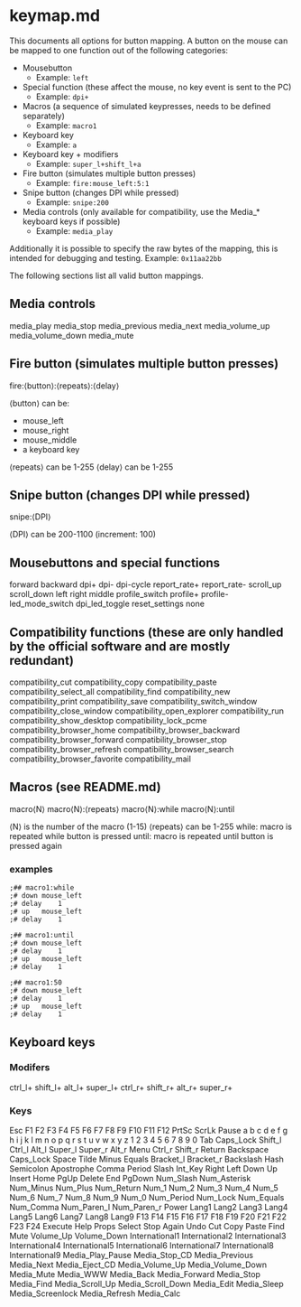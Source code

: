 # keymap.md
This documents all options for button mapping.
A button on the mouse can be mapped to one function out of the following categories:

- Mousebutton
	- Example: ``left``
- Special function (these affect the mouse, no key event is sent to the PC)
	- Example: ``dpi+``
- Macros (a sequence of simulated keypresses, needs to be defined separately)
	- Example: ``macro1``
- Keyboard key
	- Example: ``a`` 
- Keyboard key + modifiers
	- Example: ``super_l+shift_l+a``
- Fire button (simulates multiple button presses)
	- Example: ``fire:mouse_left:5:1``
- Snipe button (changes DPI while pressed)
	- Example: ``snipe:200``
- Media controls (only available for compatibility, use the Media_* keyboard keys if possible)
	- Example: ``media_play``

Additionally it is possible to specify the raw bytes of the mapping, this is intended for debugging and testing. Example: ``0x11aa22bb``

The following sections list all valid button mappings.

## Media controls
media_play
media_stop
media_previous
media_next
media_volume_up
media_volume_down
media_mute

## Fire button (simulates multiple button presses)
fire:⟨button⟩:⟨repeats⟩:⟨delay⟩

⟨button⟩ can be:
- mouse_left
- mouse_right
- mouse_middle
- a keyboard key

⟨repeats⟩ can be 1-255
⟨delay⟩ can be 1-255

## Snipe button (changes DPI while pressed)
snipe:⟨DPI⟩

⟨DPI⟩ can be 200-1100 (increment: 100)

## Mousebuttons and special functions
forward
backward
dpi+
dpi-
dpi-cycle
report_rate+
report_rate-
scroll_up
scroll_down
left
right
middle
profile_switch
profile+
profile-
led_mode_switch
dpi_led_toggle
reset_settings
none

## Compatibility functions (these are only handled by the official software and are mostly redundant)
compatibility_cut
compatibility_copy
compatibility_paste
compatibility_select_all
compatibility_find
compatibility_new
compatibility_print
compatibility_save
compatibility_switch_window
compatibility_close_window
compatibility_open_explorer
compatibility_run
compatibility_show_desktop
compatibility_lock_pcme
compatibility_browser_home
compatibility_browser_backward
compatibility_browser_forward
compatibility_browser_stop
compatibility_browser_refresh
compatibility_browser_search
compatibility_browser_favorite
compatibility_mail

## Macros (see README.md)
macro⟨N⟩
macro⟨N⟩:⟨repeats⟩
macro⟨N⟩:while
macro⟨N⟩:until

⟨N⟩ is the number of the macro (1-15)
⟨repeats⟩ can be 1-255
while: macro is repeated while button is pressed 
until: macro is repeated until button is pressed again

### examples
```
;## macro1:while
;# down	mouse_left
;# delay	1
;# up	mouse_left
;# delay	1
```
```
;## macro1:until
;# down	mouse_left
;# delay	1
;# up	mouse_left
;# delay	1
```
```
;## macro1:50
;# down	mouse_left
;# delay	1
;# up	mouse_left
;# delay	1
```


## Keyboard keys
### Modifers
ctrl_l+
shift_l+
alt_l+
super_l+
ctrl_r+
shift_r+
alt_r+
super_r+

### Keys
Esc
F1
F2
F3
F4
F5
F6
F7
F8
F9
F10
F11
F12
PrtSc
ScrLk
Pause
a
b
c
d
e
f
g
h
i
j
k
l
m
n
o
p
q
r
s
t
u
v
w
x
y
z
1
2
3
4
5
6
7
8
9
0
Tab
Caps_Lock
Shift_l
Ctrl_l
Alt_l
Super_l
Super_r
Alt_r
Menu
Ctrl_r
Shift_r
Return
Backspace
Caps_Lock
Space
Tilde
Minus
Equals
Bracket_l
Bracket_r
Backslash
Hash
Semicolon
Apostrophe
Comma
Period
Slash
Int_Key
Right
Left
Down
Up
Insert
Home
PgUp
Delete
End
PgDown
Num_Slash
Num_Asterisk
Num_Minus
Num_Plus
Num_Return
Num_1
Num_2
Num_3
Num_4
Num_5
Num_6
Num_7
Num_8
Num_9
Num_0
Num_Period
Num_Lock
Num_Equals
Num_Comma
Num_Paren_l
Num_Paren_r
Power
Lang1
Lang2
Lang3
Lang4
Lang5
Lang6
Lang7
Lang8
Lang9
F13
F14
F15
F16
F17
F18
F19
F20
F21
F22
F23
F24
Execute
Help
Props
Select
Stop
Again
Undo
Cut
Copy
Paste
Find
Mute
Volume_Up
Volume_Down
International1
International2
International3
International4
International5
International6
International7
International8
International9
Media_Play_Pause
Media_Stop_CD
Media_Previous
Media_Next
Media_Eject_CD
Media_Volume_Up
Media_Volume_Down
Media_Mute
Media_WWW
Media_Back
Media_Forward
Media_Stop
Media_Find
Media_Scroll_Up
Media_Scroll_Down
Media_Edit
Media_Sleep
Media_Screenlock
Media_Refresh
Media_Calc

